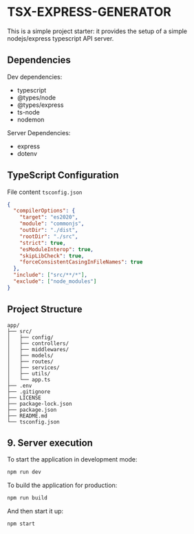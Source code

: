 # TSX-EXPRESS-GENERATOR

This is a simple project starter: it provides the setup of a simple nodejs/express typescript API server.

## Dependencies

Dev dependencies:

- typescript
- @types/node
- @types/express
- ts-node
- nodemon

Server Dependencies:

- express
- dotenv

## TypeScript Configuration

File content `tsconfig.json`

```json
{
  "compilerOptions": {
    "target": "es2020",
    "module": "commonjs",
    "outDir": "./dist",
    "rootDir": "./src",
    "strict": true,
    "esModuleInterop": true,
    "skipLibCheck": true,
    "forceConsistentCasingInFileNames": true
  },
  "include": ["src/**/*"],
  "exclude": ["node_modules"]
}
```

## Project Structure

```uml
app/
├── src/
│   ├── config/
│   ├── controllers/
│   ├── middlewares/
│   ├── models/
│   ├── routes/
│   ├── services/
│   ├── utils/
│   └── app.ts
├── .env
├── .gitignore
├── LICENSE
├── package-lock.json
├── package.json
├── README.md
└── tsconfig.json
```

## 9. Server execution

To start the application in development mode:

```bash
npm run dev
```

To build the application for production:

```bash
npm run build
```

And then start it up:

```bash
npm start
```
